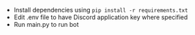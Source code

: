 - Install dependencies using ``pip install -r requirements.txt``
- Edit .env file to have Discord application key where specified
- Run main.py to run bot